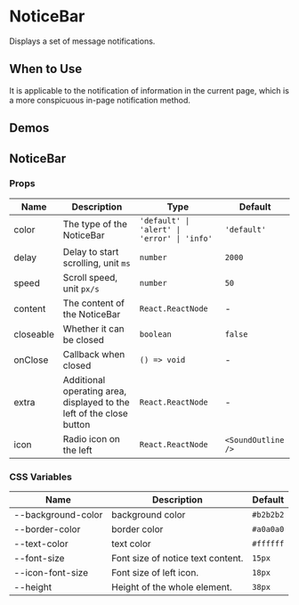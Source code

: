 # NoticeBar

Displays a set of message notifications.

## When to Use

It is applicable to the notification of information in the current page, which is a more conspicuous in-page notification method.

## Demos

<code src="./demos/demo1.tsx"></code>

## NoticeBar

### Props

| Name      | Description                                                          | Type                                        | Default            |
| --------- | -------------------------------------------------------------------- | ------------------------------------------- | ------------------ |
| color     | The type of the NoticeBar                                            | `'default' \| 'alert' \| 'error' \| 'info'` | `'default'`        |
| delay     | Delay to start scrolling, unit `ms`                                  | `number`                                    | `2000`             |
| speed     | Scroll speed, unit `px/s`                                            | `number`                                    | `50`               |
| content   | The content of the NoticeBar                                         | `React.ReactNode`                           | -                  |
| closeable | Whether it can be closed                                             | `boolean`                                   | `false`            |
| onClose   | Callback when closed                                                 | `() => void`                                | -                  |
| extra     | Additional operating area, displayed to the left of the close button | `React.ReactNode`                           | -                  |
| icon      | Radio icon on the left                                               | `React.ReactNode`                           | `<SoundOutline />` |

### CSS Variables

| Name               | Description                       | Default   |
| ------------------ | --------------------------------- | --------- |
| --background-color | background color                  | `#b2b2b2` |
| --border-color     | border color                      | `#a0a0a0` |
| --text-color       | text color                        | `#ffffff` |
| --font-size        | Font size of notice text content. | `15px`    |
| --icon-font-size   | Font size of left icon.           | `18px`    |
| --height           | Height of the whole element.      | `38px`    |
